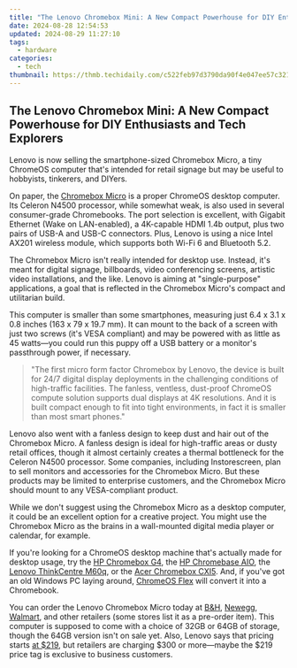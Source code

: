 ```yaml
---
title: "The Lenovo Chromebox Mini: A New Compact Powerhouse for DIY Enthusiasts and Tech Explorers"
date: 2024-08-28 12:54:53
updated: 2024-08-29 11:27:10
tags:
  - hardware
categories:
  - tech
thumbnail: https://thmb.techidaily.com/c522feb97d3790da90f4e047ee57c321868c402d131fe0f5a053db33ae9c232d.jpg
---
```


## The Lenovo Chromebox Mini: A New Compact Powerhouse for DIY Enthusiasts and Tech Explorers

Lenovo is now selling the smartphone-sized Chromebox Micro, a tiny ChromeOS computer that's intended for retail signage but may be useful to hobbyists, tinkerers, and DIYers.

 On paper, the [Chromebox Micro](https://www.walmart.com/ip/Lenovo-Chromebox-83F90000US-Intel-Celeron-N4500-1-10-GHz-8-GB-RAM-32-Flash-Memory-Capacity-Micro-PC-Chip-ChromeOS-UHD-Graphics-IEEE-802-11ax/5323002631?) is a proper ChromeOS desktop computer. Its Celeron N4500 processor, while somewhat weak, is also used in several consumer-grade Chromebooks. The port selection is excellent, with Gigabit Ethernet (Wake on LAN-enabled), a 4K-capable HDMI 1.4b output, plus two pairs of USB-A and USB-C connectors. Plus, Lenovo is using a nice Intel AX201 wireless module, which supports both Wi-Fi 6 and Bluetooth 5.2.

 The Chromebox Micro isn't really intended for desktop use. Instead, it's meant for digital signage, billboards, video conferencing screens, artistic video installations, and the like. Lenovo is aiming at "single-purpose" applications, a goal that is reflected in the Chromebox Micro's compact and utilitarian build.

 This computer is smaller than some smartphones, measuring just 6.4 x 3.1 x 0.8 inches (163 x 79 x 19.7 mm). It can mount to the back of a screen with just two screws (it's VESA compliant) and may be powered with as little as 45 watts—you could run this puppy off a USB battery or a monitor's passthrough power, if necessary.

> "The first micro form factor Chromebox by Lenovo, the device is built for 24/7 digital display deployments in the challenging conditions of high-traffic facilities. The fanless, ventless, dust-proof ChromeOS compute solution supports dual displays at 4K resolutions. And it is built compact enough to fit into tight environments, in fact it is smaller than most smart phones."

 Lenovo also went with a fanless design to keep dust and hair out of the Chromebox Micro. A fanless design is ideal for high-traffic areas or dusty retail offices, though it almost certainly creates a thermal bottleneck for the Celeron N4500 processor. Some companies, including Instorescreen, plan to sell monitors and accessories for the Chromebox Micro. But these products may be limited to enterprise customers, and the Chromebox Micro should mount to any VESA-compliant product.

 While we don't suggest using the Chromebox Micro as a desktop computer, it could be an excellent option for a creative project. You might use the Chromebox Micro as the brains in a wall-mounted digital media player or calendar, for example.

 If you're looking for a ChromeOS desktop machine that's actually made for desktop usage, try the [HP Chromebox G4](https://www.hp.com/us-en/shop/pdp/hp-chromebox-g4-p-8r2t6ut-aba-1), the [HP Chromebase AIO](https://www.hp.com/gb-en/chrome/chromebase-all-in-one-desktop.html), the [Lenovo ThinkCentre M60q](https://www.amazon.com/Lenovo-ThinkCentre-M60q-12C60006US-Chromebox/dp/B0BYDSFFTJ?tag=hotoge-20&ascsubtag=UUhtgUeUpU2002735&asc%5Frefurl=https%3A%2F%2Fwww.howtogeek.com%2Flenovo-chromebox-micro-now-available%2F&asc%5Fcampaign=Short-Term), or the [Acer Chromebox CXI5](https://www.amazon.com/gp/product/B0CB6YRDSW/?tag=hotoge-20&ascsubtag=UUhtgUeUpU2002735&asc%5Frefurl=https%3A%2F%2Fwww.howtogeek.com%2Flenovo-chromebox-micro-now-available%2F&asc%5Fcampaign=Short-Term). And, if you've got an old Windows PC laying around, [ChromeOS Flex](https://eaxpv-info.techidaily.com/new-2024-approved-flip-to-fun-converting-youtube-videos-to-playful-download-free-gifs/) will convert it into a Chromebook.

 You can order the Lenovo Chromebox Micro today at [B&H](https://www.bhphotovideo.com/c/product/1803886-REG/lenovo%5F83f90023us%5Fchromebox%5Fmicro%5Fceleron.html/BI/22163/KBID/28708/SID/UUhtgUeUpU2002735), [Newegg](https://shop-links.co/link/?exclusive=1&publisher_slug=itechdaily19598&url=https%3A%2F%2Fclick.linksynergy.com%2Fdeeplink%3Fid%3D2QzUaswX1as%26mid%3D44583%26u1%3DUUhtgUeUpU2002735%26murl%3Dhttps%253A%252F%252Fwww.newegg.com%252Fareyouahuman%253Freferer%253Dhttps%25253A%25252F%25252Fwww.newegg.com%25252Fp%25252F1VK-0003-1PUF3%26ourl%3Dhttps%253A%252F%252Fwww.newegg.com%252Fp%252F1VK-0003-1PUF3), [Walmart](https://www.walmart.com/ip/Lenovo-Chromebox-83F90000US-Intel-Celeron-N4500-1-10-GHz-8-GB-RAM-32-Flash-Memory-Capacity-Micro-PC-Chip-ChromeOS-UHD-Graphics-IEEE-802-11ax/5323002631?), and other retailers (some stores list it as a pre-order item). This computer is supposed to come with a choice of 32GB or 64GB of storage, though the 64GB version isn't on sale yet. Also, Lenovo says that pricing starts [at $219](https://facebook-video-recording.techidaily.com/updated-2024-approved-superior-fb-extra-tools-video-grabs-firefox-version/), but retailers are charging $300 or more—maybe the $219 price tag is exclusive to business customers.

<ins class="adsbygoogle"
     style="display:block"
     data-ad-format="autorelaxed"
     data-ad-client="ca-pub-7571918770474297"
     data-ad-slot="1223367746"></ins>



<ins class="adsbygoogle"
     style="display:block"
     data-ad-client="ca-pub-7571918770474297"
     data-ad-slot="8358498916"
     data-ad-format="auto"
     data-full-width-responsive="true"></ins>
